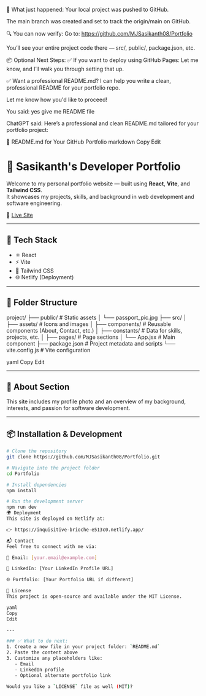 🎉 What just happened:
Your local project was pushed to GitHub.

The main branch was created and set to track the origin/main on GitHub.

🔍 You can now verify:
Go to: https://github.com/MJSasikanth08/Portfolio

You’ll see your entire project code there — src/, public/, package.json, etc.

📦 Optional Next Steps:
✅ If you want to deploy using GitHub Pages:
Let me know, and I’ll walk you through setting that up.

✅ Want a professional README.md?
I can help you write a clean, professional README for your portfolio repo.

Let me know how you'd like to proceed!







You said:
yes give me README file


ChatGPT said:
Here’s a professional and clean README.md tailored for your portfolio project:

📄 README.md for Your GitHub Portfolio
markdown
Copy
Edit
# 💼 Sasikanth's Developer Portfolio

Welcome to my personal portfolio website — built using **React**, **Vite**, and **Tailwind CSS**.  
It showcases my projects, skills, and background in web development and software engineering.

🚀 [Live Site](https://inquisitive-brioche-e513c0.netlify.app/)

---

## 🔧 Tech Stack

- ⚛️ React
- ⚡ Vite
- 🎨 Tailwind CSS
- 🌐 Netlify (Deployment)

---

## 📁 Folder Structure

project/
├── public/ # Static assets
│ └── passport_pic.jpg
├── src/
│ ├── assets/ # Icons and images
│ ├── components/ # Reusable components (About, Contact, etc.)
│ ├── constants/ # Data for skills, projects, etc.
│ ├── pages/ # Page sections
│ └── App.jsx # Main component
├── package.json # Project metadata and scripts
└── vite.config.js # Vite configuration

yaml
Copy
Edit

---

## 📸 About Section

This site includes my profile photo and an overview of my background, interests, and passion for software development.

---

## 📦 Installation & Development

```bash
# Clone the repository
git clone https://github.com/MJSasikanth08/Portfolio.git

# Navigate into the project folder
cd Portfolio

# Install dependencies
npm install

# Run the development server
npm run dev
🌍 Deployment
This site is deployed on Netlify at:

👉 https://inquisitive-brioche-e513c0.netlify.app/

📬 Contact
Feel free to connect with me via:

📧 Email: [your.email@example.com]

💼 LinkedIn: [Your LinkedIn Profile URL]

🌐 Portfolio: [Your Portfolio URL if different]

📝 License
This project is open-source and available under the MIT License.

yaml
Copy
Edit

---

### ✅ What to do next:
1. Create a new file in your project folder: `README.md`
2. Paste the content above
3. Customize any placeholders like:
   - Email
   - LinkedIn profile
   - Optional alternate portfolio link

Would you like a `LICENSE` file as well (MIT)?
